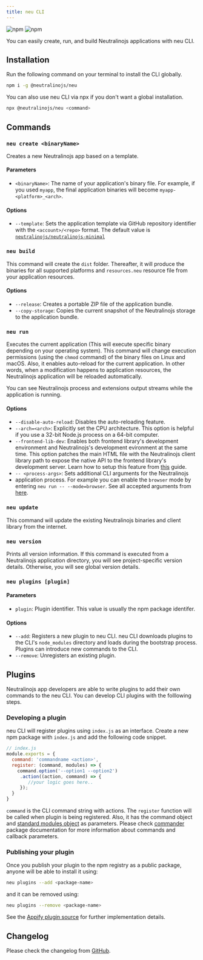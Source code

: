 ```yaml
---
title: neu CLI
---
```


![npm](https://img.shields.io/npm/v/@neutralinojs/neu)
![npm](https://img.shields.io/npm/dt/@neutralinojs/neu)

You can easily create, run, and build Neutralinojs applications with neu CLI.

## Installation

Run the following command on your terminal to install the CLI globally.

```bash
npm i -g @neutralinojs/neu
```

You can also use neu CLI via npx if you don't want a global installation.

```bash
npx @neutralinojs/neu <command>
```

## Commands

### `neu create <binaryName>`

Creates a new Neutralinojs app based on a template.

#### Parameters

- `<binaryName>`: The name of your application's binary file. For example, if you used `myapp`,
the final application binaries will become `myapp-<platform>_<arch>`.

#### Options
- `--template`: Sets the application template via GitHub repository identifier with the `<account>/<repo>` format.
The default value is [`neutralinojs/neutralinojs-minimal`](https://github.com/neutralinojs/neutralinojs-minimal)

### `neu build`
This command will create the `dist` folder. Thereafter, it will produce the binaries for all supported
platforms and `resources.neu` resource file from your application resources.

#### Options
- `--release`: Creates a portable ZIP file of the application bundle.
- `--copy-storage`: Copies the current snapshot of the Neutralinojs storage to the application bundle.

### `neu run`
Executes the current application (This will execute specific binary depending on your operating system).
This command will change execution permissions (using the `chmod` command) of the binary files on Linux and macOS.
Also, it enables auto-reload for the current application.
In other words, when a modification happens to application resources,
the Neutralinojs application will be reloaded automatically.

You can see Neutralinojs process and extensions output streams while the application is running.

#### Options
- `--disable-auto-reload`: Disables the auto-reloading feature.
- `--arch=<arch>`: Explicitly set the CPU architecture. This option is helpful if you use a 32-bit Node.js process
on a 64-bit computer.
- `--frontend-lib-dev`: Enables both frontend library's development environment and Neutralinojs's
development evironment at the same time. This option patches the main HTML file with the Neutralinojs
client library path to expose the native API to the frontend library's development server.
Learn how to setup this feature from [this](../how-to/use-a-frontend-library) guide.
- `-- <process-args>`: Sets additional CLI arguments for the Neutralinojs
- application process. For example
you can enable the `browser` mode by entering `neu run -- --mode=browser`. See all accepted arguments from
[here](./internal-cli-arguments.md).

### `neu update`
This command will update the existing Neutralinojs binaries and client library from the internet.

### `neu version`
Prints all version information. If this command is executed from a Neutralinojs application directory,
you will see project-specific version details. Otherwise, you will see global version details.

### `neu plugins [plugin]`

#### Parameters
- `plugin`: Plugin identifier. This value is usually the npm package identifer.

#### Options
- `--add`: Registers a new plugin to neu CLI. neu CLI downloads plugins to the CLI's `node_modules`
directory and loads during the bootstrap process. Plugins can introduce new commands to the CLI.
- `--remove`: Unregisters an existing plugin.


## Plugins

Neutralinojs app developers are able to write plugins to add their own commands to the neu CLI.
You can develop CLI plugins with the folllowing steps.

### Developing a plugin

neu CLI will register plugins using `index.js` as an interface. Create a new npm package with `index.js` and
add the following code snippet.

```js
// index.js
module.exports = {
  command: 'commandname <action>',
  register: (command, modules) => {
    command.option('--option1 --option2')
     .action((action, command) => {
        //your logic goes here..
     });
  }
}
```

`command` is the CLI command string with actions. The `register` function will be called when plugin is
being registered. Also, it has the command object and
[standard modules object](https://github.com/neutralinojs/neutralinojs-cli/blob/master/src/modules/index.js)
as parameters. Please check [commander](https://www.npmjs.com/package/commander) package documentation
for more information about commands and callback parameters.

### Publishing your plugin

Once you publish your plugin to the npm registry as a public package, anyone will be able
to install it using:

```bash
neu plugins --add <package-name>
```

and it can be removed using:

```bash
neu plugins --remove <package-name>
```

See the [Appify plugin source](https://github.com/neutralinojs/neutralinojs-cli-appify) for further
implementation details.

## Changelog
Please check the changelog from [GitHub](https://github.com/neutralinojs/neutralinojs-cli/blob/master/CHANGELOG.md).
